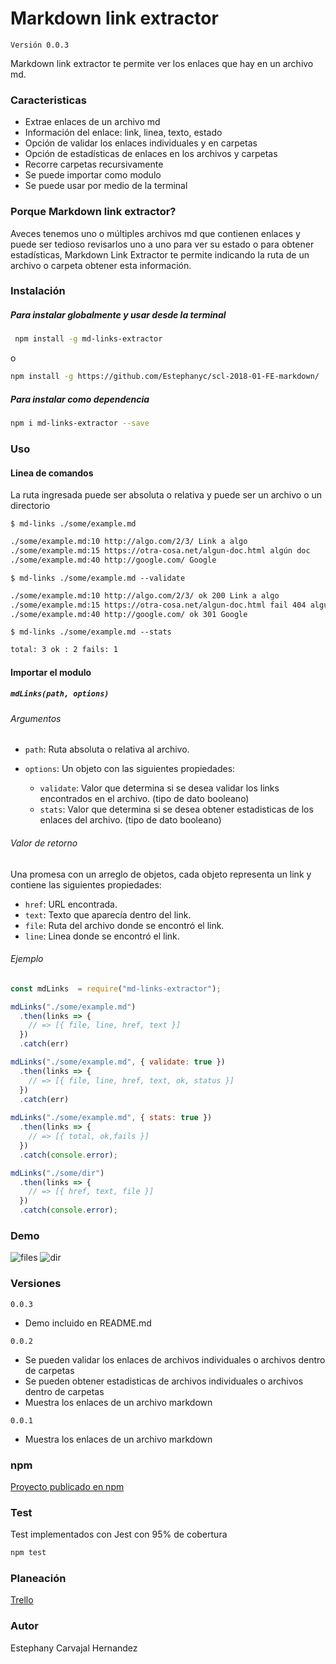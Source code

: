# Markdown link extractor
`Versión 0.0.3 `

Markdown link extractor te permite ver los enlaces que hay en un archivo md.

### Caracteristicas

- Extrae enlaces de un archivo md
- Información del enlace:
  link, linea, texto, estado
- Opción de validar los enlaces individuales y en carpetas 
- Opción de estadísticas de enlaces en los archivos y carpetas
- Recorre carpetas recursivamente
- Se puede importar como modulo
- Se puede usar por medio de la terminal

### Porque Markdown link extractor?

Aveces tenemos uno o múltiples archivos md que contienen enlaces y puede ser tedioso revisarlos uno a uno para ver su estado o para obtener estadísticas, Markdown Link Extractor te permite indicando la ruta de un archivo o carpeta obtener esta información.

### Instalación

##### Para instalar globalmente y usar desde la terminal
```bash
 npm install -g md-links-extractor
 ```
 o
```bash
npm install -g https://github.com/Estephanyc/scl-2018-01-FE-markdown/
```
##### Para instalar como dependencia
```bash
npm i md-links-extractor --save
```
### Uso

#### Linea de comandos
La ruta ingresada puede ser absoluta o relativa y puede ser un archivo o un directorio

`$ md-links ./some/example.md`
```sh
./some/example.md:10 http://algo.com/2/3/ Link a algo
./some/example.md:15 https://otra-cosa.net/algun-doc.html algún doc
./some/example.md:40 http://google.com/ Google
```

`$ md-links ./some/example.md --validate`
```sh
./some/example.md:10 http://algo.com/2/3/ ok 200 Link a algo
./some/example.md:15 https://otra-cosa.net/algun-doc.html fail 404 algún doc
./some/example.md:40 http://google.com/ ok 301 Google
```
`$ md-links ./some/example.md --stats`
```sh
total: 3 ok : 2 fails: 1
```

#### Importar el modulo

##### `mdLinks(path, options)`
###### Argumentos

- `path`: Ruta absoluta o relativa al archivo.

- `options`: Un objeto con las siguientes propiedades:
  - `validate`: Valor que determina si se desea validar los links encontrados en el archivo. (tipo de dato booleano)
  - `stats`: Valor que determina si se desea obtener estadisticas de los enlaces del archivo. (tipo de dato booleano)

###### Valor de retorno

Una promesa con un arreglo  de objetos, cada objeto representa un link y contiene las siguientes propiedades:

- `href`: URL encontrada.
- `text`: Texto que aparecía dentro del link.
- `file`: Ruta del archivo donde se encontró el link.
- `line`: Linea donde se encontró el link.

###### Ejemplo
```js
const mdLinks  = require("md-links-extractor");

mdLinks("./some/example.md")
  .then(links => {
    // => [{ file, line, href, text }]
  })
  .catch(err)

mdLinks("./some/example.md", { validate: true })
  .then(links => {
    // => [{ file, line, href, text, ok, status }]
  })
  .catch(err)
  
mdLinks("./some/example.md", { stats: true })
  .then(links => {
    // => [{ total, ok,fails }]
  })
  .catch(console.error);

mdLinks("./some/dir")
  .then(links => {
    // => [{ href, text, file }]
  })
  .catch(console.error);
  ```
  
### Demo
![files](https://user-images.githubusercontent.com/38702172/44786053-4a398700-ab69-11e8-93c2-d914bd73a0a6.gif)
![dir](https://user-images.githubusercontent.com/38702172/44786065-57ef0c80-ab69-11e8-80b5-4607c2579ffa.gif)

### Versiones
`0.0.3`
- Demo incluido en README.md

`0.0.2`
- Se pueden validar los enlaces de archivos individuales o archivos dentro de carpetas
- Se pueden obtener estadisticas de archivos individuales o archivos dentro de carpetas
- Muestra los enlaces de un archivo markdown  

`0.0.1` 
- Muestra los enlaces de un archivo markdown 

### npm
[Proyecto publicado en npm](https://www.npmjs.com/package/md-links-extractor)

### Test
Test implementados con Jest con 95% de cobertura
```bash
npm test 
 ```

### Planeación
[Trello](https://trello.com/b/rOVgvZNp/markdown)

### Autor
Estephany Carvajal Hernandez

